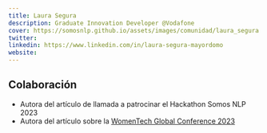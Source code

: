 ```yaml
---
title: Laura Segura
description: Graduate Innovation Developer @Vodafone
cover: https://somosnlp.github.io/assets/images/comunidad/laura_segura.jpg
twitter: 
linkedin: https://www.linkedin.com/in/laura-segura-mayordomo 
website: 
---
```


## Colaboración

- Autora del artículo de llamada a patrocinar el Hackathon Somos NLP 2023
- Autora del artículo sobre la [WomenTech Global Conference 2023](/blog/womentech-global-conference-2023)
